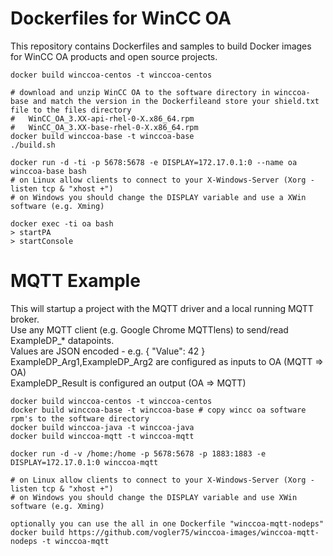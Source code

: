 # Dockerfiles for WinCC OA

This repository contains Dockerfiles and samples to build Docker images for WinCC OA products and open source projects.
```
docker build winccoa-centos -t winccoa-centos

# download and unzip WinCC OA to the software directory in winccoa-base and match the version in the Dockerfileand store your shield.txt file to the files directory
#   WinCC_OA_3.XX-api-rhel-0-X.x86_64.rpm 
#   WinCC_OA_3.XX-base-rhel-0-X.x86_64.rpm
docker build winccoa-base -t winccoa-base
./build.sh

docker run -d -ti -p 5678:5678 -e DISPLAY=172.17.0.1:0 --name oa winccoa-base bash 
# on Linux allow clients to connect to your X-Windows-Server (Xorg -listen tcp & "xhost +")
# on Windows you should change the DISPLAY variable and use a XWin software (e.g. Xming)

docker exec -ti oa bash
> startPA
> startConsole
```

# MQTT Example
This will startup a project with the MQTT driver and a local running MQTT broker.<br>
Use any MQTT client (e.g. Google Chrome MQTTlens) to send/read ExampleDP_* datapoints.<br>
Values are JSON encoded - e.g. { "Value": 42 }<br>
ExampleDP_Arg1,ExampleDP_Arg2 are configured as inputs to OA (MQTT => OA)<br>
ExampleDP_Result is configured an output (OA => MQTT)<br>
```
docker build winccoa-centos -t winccoa-centos
docker build winccoa-base -t winccoa-base # copy wincc oa software rpm's to the software directory
docker build winccoa-java -t winccoa-java
docker build winccoa-mqtt -t winccoa-mqtt

docker run -d -v /home:/home -p 5678:5678 -p 1883:1883 -e DISPLAY=172.17.0.1:0 winccoa-mqtt

# on Linux allow clients to connect to your X-Windows-Server (Xorg -listen tcp & "xhost +")
# on Windows you should change the DISPLAY variable and use XWin software (e.g. Xming)

optionally you can use the all in one Dockerfile "winccoa-mqtt-nodeps"
docker build https://github.com/vogler75/winccoa-images/winccoa-mqtt-nodeps -t winccoa-mqtt
```
